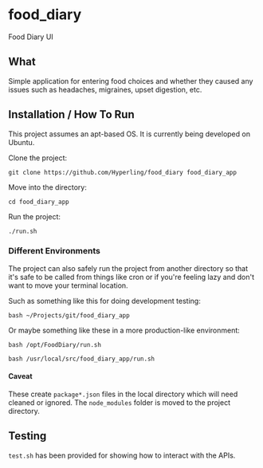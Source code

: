 # food_diary
Food Diary UI

## What
Simple application for entering food choices and whether they caused any issues
such as headaches, migraines, upset digestion, etc. 

## Installation / How To Run
This project assumes an apt-based OS. It is currently being developed on Ubuntu.

Clone the project:

`git clone https://github.com/Hyperling/food_diary food_diary_app`

Move into the directory:

`cd food_diary_app`

Run the project:

`./run.sh`

### Different Environments
The project can also safely run the project from another directory so that it's
safe to be called from things like cron or if you're feeling lazy and don't want
to move your terminal location. 

Such as something like this for doing development testing:

`bash ~/Projects/git/food_diary_app`

Or maybe something like these in a more production-like environment:

`bash /opt/FoodDiary/run.sh`

`bash /usr/local/src/food_diary_app/run.sh`

#### Caveat
These create `package*.json` files in the local directory which will need
cleaned or ignored. The `node_modules` folder is moved to the project directory.

## Testing
`test.sh` has been provided for showing how to interact with the APIs.
